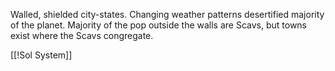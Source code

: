 Walled, shielded city-states. Changing weather patterns desertified majority of the planet. Majority of the pop outside the walls are Scavs, but towns exist where the Scavs congregate.

[[!Sol System]]
